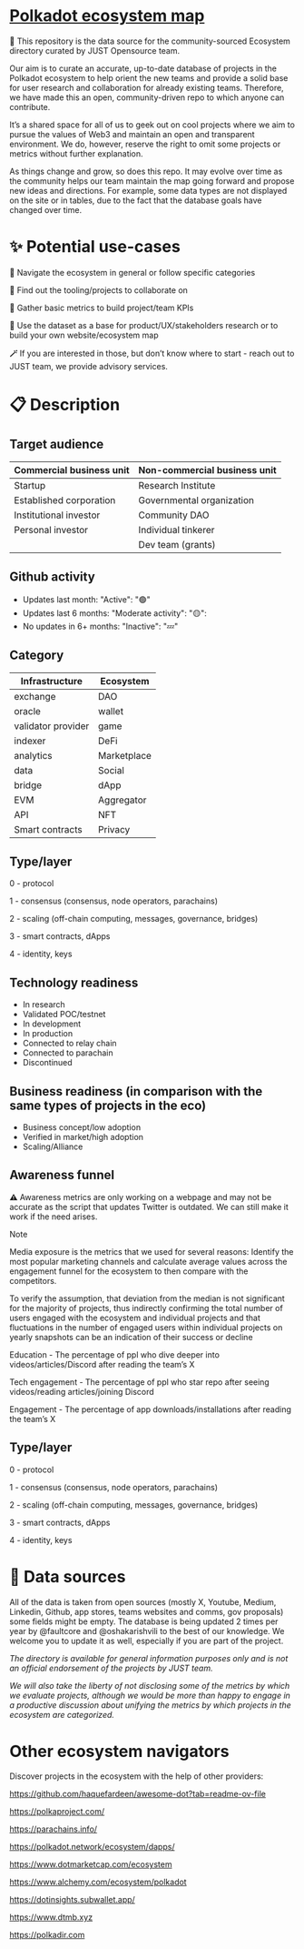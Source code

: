 # [Polkadot ecosystem map](https://JUSTVenturesGmbH.github.io/ecosystem-map/)

👋 This repository is the data source for the community-sourced Ecosystem directory curated by JUST Opensource team. 

Our aim is to curate an accurate, up-to-date database of projects in the Polkadot ecosystem to help orient the new teams and provide a solid base for user research and collaboration for already existing teams. Therefore, we have made this an open, community-driven repo to which anyone can contribute.

It’s a shared space for all of us to geek out on cool projects where we aim to pursue the values of Web3 and maintain an open and transparent environment. We do, however, reserve the right to omit some projects or metrics without further explanation.

As things change and grow, so does this repo. It may evolve over time as the community helps our team maintain the map going forward and propose new ideas and directions. For example, some data types are not displayed on the site or in tables, due to the fact that the database goals have changed over time.


# ✨ Potential use-cases

**🚀** Navigate the ecosystem in general or follow specific categories

**🛞** Find out the tooling/projects to collaborate on

**🔬** Gather basic metrics to build project/team KPIs

**🧫** Use the dataset as a base for product/UX/stakeholders research or to build your own website/ecosystem map

**🪄** If you are interested in those, but don’t know where to start - reach out to JUST team, we provide advisory services.

# 📋 Description

## Target audience

| Commercial business unit | Non-commercial business unit |
| ------------------------ | ---------------------------- |
| Startup | Research Institute |
| Established corporation | Governmental organization |
| Institutional investor | Community DAO |
| Personal investor | Individual tinkerer |
| | Dev team (grants) |

## Github activity

- Updates last month: "Active": "🟢" 
- Updates last 6 months: "Moderate activity": "🟡":  
- No updates in 6+ months: "Inactive": "💤"

## Category

| Infrastructure | Ecosystem |
| -------------- | --------- |
| exchange | DAO |
| oracle | wallet |
| validator provider | game |
| indexer | DeFi |
| analytics | Marketplace |
| data | Social |
| bridge | dApp |
| EVM | Aggregator |
| API | NFT |
| Smart contracts | Privacy |

## Type/layer

0 - protocol

1 - consensus (consensus, node operators, parachains)

2 - scaling (off-chain computing, messages, governance, bridges)

3 - smart contracts, dApps

4 - identity, keys

## Technology readiness

- In research
- Validated POC/testnet
- In development
- In production
- Connected to relay chain
- Connected to parachain
- Discontinued

## Business readiness (in comparison with the same types of projects in the eco)

- Business concept/low adoption
- Verified in market/high adoption
- Scaling/Alliance

## Awareness funnel

**⚠️**  Awareness metrics are only working on a webpage and may not be accurate as the script that updates Twitter is outdated. We can still make it work if the need arises.
> [!NOTE]
> Media exposure is the metrics that we used for several reasons:
> Identify the most popular marketing channels and calculate average values across the engagement funnel for the ecosystem to then compare with the competitors.
>
> To verify the assumption, that deviation from the median is not significant for the majority of projects, thus indirectly confirming the total number of users engaged with the ecosystem and individual projects and that fluctuations in the number of engaged users within individual projects on yearly snapshots can be an indication of their success or decline

Education - The percentage of ppl who dive deeper into videos/articles/Discord after reading the team’s X

Tech engagement - The percentage of ppl who star repo after seeing videos/reading articles/joining Discord

Engagement - The percentage of app downloads/installations after reading the team’s X

## Type/layer

0 - protocol

1 - consensus (consensus, node operators, parachains)

2 - scaling (off-chain computing, messages, governance, bridges)

3 - smart contracts, dApps

4 - identity, keys


# 🗿 Data sources

All of the data is taken from open sources (mostly X, Youtube, Medium, Linkedin, Github, app stores, teams websites and comms, gov proposals) some fields might be empty. The database is being updated 2 times per year by @faultcore and @oshakarishvili to the best of our knowledge. We welcome you to update it as well, especially if you are part of the project.

*The directory is available for general information purposes only and is not an official endorsement of the projects by JUST team.* 

*We will also take the liberty of not disclosing some of the metrics by which we evaluate projects, although we would be more than happy to engage in a productive discussion about unifying the metrics by which projects in the ecosystem are categorized.*

# Other ecosystem navigators

Discover projects in the ecosystem with the help of other providers:

https://github.com/haquefardeen/awesome-dot?tab=readme-ov-file

https://polkaproject.com/

https://parachains.info/

https://polkadot.network/ecosystem/dapps/

https://www.dotmarketcap.com/ecosystem

https://www.alchemy.com/ecosystem/polkadot

https://dotinsights.subwallet.app/

https://www.dtmb.xyz

https://polkadir.com 